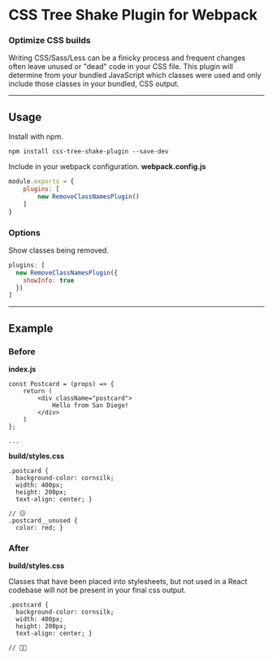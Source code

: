 # CSS Tree Shake Plugin for Webpack
### Optimize CSS builds

Writing CSS/Sass/Less can be a finicky process and frequent changes often leave unused or "dead" code in your CSS file. This plugin will determine from your bundled JavaScript which classes were used and only include those classes in your bundled, CSS output.

---
## Usage

Install with npm.
```
npm install css-tree-shake-plugin --save-dev
```

Include in your webpack configuration.
**webpack.config.js**
```js
module.exports = {
	plugins: [
		new RemoveClassNamesPlugin()
	]
}
```

### Options

Show classes being removed.
```js
plugins: [
  new RemoveClassNamesPlugin({
    showInfo: true
  })
]
```

---
## Example

### Before

**index.js**
```
const Postcard = (props) => {
	return (
		<div className="postcard">
			Hello from San Diego!
		</div>
	)
};

...
```

**build/styles.css**
```
.postcard {
  background-color: cornsilk;
  width: 400px;
  height: 200px;
  text-align: center; }

// 😕
.postcard__unused {
  color: red; }
```

### After

**build/styles.css**

Classes that have been placed into stylesheets, but not used in a React codebase will not be present in your final css output.
```
.postcard {
  background-color: cornsilk;
  width: 400px;
  height: 200px;
  text-align: center; }

// 🏄🏽
```


